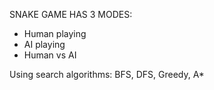 SNAKE GAME HAS 3 MODES:

+ Human playing
+ AI playing
+ Human vs AI
  
Using search algorithms: BFS, DFS, Greedy, A*

 
